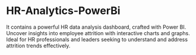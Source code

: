 # HR-Analytics-PowerBi
It contains a powerful HR data analysis dashboard, crafted with Power BI. Uncover insights into employee attrition with interactive charts and graphs. Ideal for HR professionals and leaders seeking to understand and address attrition trends effectively.
